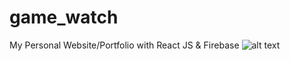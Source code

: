 # game_watch
My Personal Website/Portfolio with React JS & Firebase
![alt text](https://firebasestorage.googleapis.com/v0/b/react-portfolio-3169d.appspot.com/o/github%2Fportfolio-git.PNG?alt=media&token=1ca61df5-0b71-4deb-8375-99cd382aa985)
